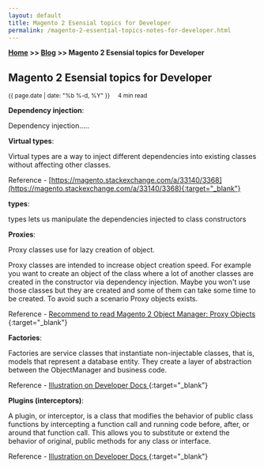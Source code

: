 ```yaml
---
layout: default
title: Magento 2 Esensial topics for Developer
permalink: /magento-2-essential-topics-notes-for-developer.html
---
```

**[Home](https://supravatm.github.io/) >> [Blog](https://supravatm.github.io/blogs.html) >> Magento 2 Esensial topics for Developer**

## Magento 2 Esensial topics for Developer
<small>
    <i class="fa-regular fa-calendar"></i> {{ page.date | date: "%b %-d, %Y" }}  &nbsp; &nbsp;
    <i class="fa-regular fa-clock"></i> 4 min read
</small>

**Dependency injection**:

Dependency injection.....

**Virtual types**:

<span class="inlinecode">Virtual types</span> are a way to inject different dependencies into existing classes without affecting other classes.

Reference - [https://magento.stackexchange.com/a/33140/3368](https://magento.stackexchange.com/a/33140/3368){:target="_blank"}

**types**:

<span class="inlinecode">types</span> lets us manipulate the dependencies injected to class constructors

**Proxies**:

<span class="inlinecode">Proxy</span> classes use for lazy creation of object. 

Proxy classes are intended to increase object creation speed. For example you want to create an object of the class where a lot of another classes are created in the constructor via dependency injection. Maybe you won't use those classes but they are created and some of them can take some time to be created. To avoid such a scenario Proxy objects exists.

Reference - [Recommend to read Magento 2 Object Manager: Proxy Objects ](https://alanastorm.com/magento_2_object_manager_proxy_objects/){:target="_blank"}

**Factories**:

Factories are service classes that instantiate non-injectable classes, that is, models that represent a database entity. They create a layer of abstraction between the ObjectManager and business code.

Reference - [Illustration on Developer Docs ](https://alanastorm.com/magento_2_object_manager_proxy_objects/){:target="_blank"}

**Plugins (interceptors)**:

 A plugin, or interceptor, is a class that modifies the behavior of public class functions by intercepting a function call and running code before, after, or around that function call. This allows you to substitute or extend the behavior of original, public methods for any class or interface.


 Reference - [Illustration on Developer Docs ](https://developer.adobe.com/commerce/php/development/components/plugins/){:target="_blank"}
